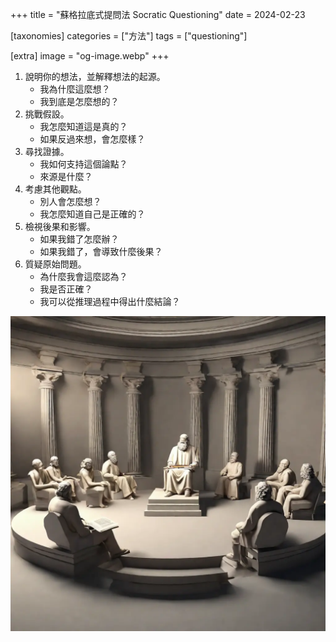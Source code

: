 +++
title = "蘇格拉底式提問法 Socratic Questioning"
date = 2024-02-23

[taxonomies]
categories = ["方法"]
tags = ["questioning"]

[extra]
image = "og-image.webp"
+++

1. 說明你的想法，並解釋想法的起源。
    -   我為什麼這麼想？
    -   我到底是怎麼想的？
2. 挑戰假設。
    -   我怎麼知道這是真的？
    -   如果反過來想，會怎麼樣？
3. 尋找證據。
    -   我如何支持這個論點？
    -   來源是什麼？
4. 考慮其他觀點。
    -   別人會怎麼想？
    -   我怎麼知道自己是正確的？
5. 檢視後果和影響。
    -   如果我錯了怎麼辦？
    -   如果我錯了，會導致什麼後果？
6. 質疑原始問題。
    -   為什麼我會這麼認為？
    -   我是否正確？
    -   我可以從推理過程中得出什麼結論？

![](og-image.webp)
